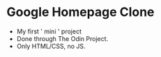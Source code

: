 <h1>Google Homepage Clone</h1>

<ul>
    <li>My first ' mini ' project</li>
    <li>Done through The Odin Project.</li>
    <li>Only HTML/CSS, no JS.</li>
</ul>